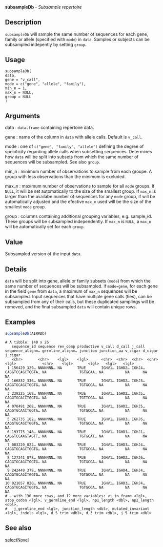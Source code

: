 **subsampleDb** - *Subsample repertoire*

Description
--------------------

`subsampleDb` will sample the same number of sequences for each gene, family
or allele (specified with `mode`) in `data`. Samples or subjects can
be subsampled indepently by setting `group`.


Usage
--------------------
```
subsampleDb(
data,
gene = "v_call",
mode = c("gene", "allele", "family"),
min_n = 1,
max_n = NULL,
group = NULL
)
```

Arguments
-------------------

data
:   `data.frame` containing repertoire data.

gene
:   name of the column in `data` with allele calls. Default
is `v_call`.

mode
:   one of `c("gene", "family", "allele")` defining the degree of
specificity regarding allele calls when subsetting sequences.
Determines how `data` will be split into subsets from 
which the same number of sequences will be subsampled. See 
also `group`.

min_n
:   minimum number of observations to sample from each groupe. A group with 
less observations than the minimum is excluded.

max_n
:   maximum number of observations to sample for all `mode` groups.
If `NULL`, it will be set automatically to the size of 
the smallest group. If `max_n` is larger than the availabe 
number of sequences for any `mode` group, if will be 
automatically adjusted and the efective `max_n` used 
will be the size of the smallest `mode` group.

group
:   columns containing additional grouping variables, e.g. sample_id.
These groups will be subsampled independently. If
`max_n` is `NULL`, a `max_n` will be 
automatically set for each `group`.




Value
-------------------

Subsampled version of the input `data`.


Details
-------------------

`data` will be split into gene, allele or family subsets (`mode`) from
which the same number of sequences will be subsampled. If `mode=gene`,
for each gene in the field `gene` from `data`, a maximum of 
`max_n` sequences will be subsampled. Input sequences
that have multiple gene calls (ties), can be subsampled from any of their calls, 
but these duplicated samplings will be removed, and the final 
subsampled `data` will contain unique rows.



Examples
-------------------

```R
subsampleDb(AIRRDb)
```


```
# A tibble: 140 x 26
   sequence_id sequence rev_comp productive v_call d_call j_call sequence_alignm… germline_alignm… junction junction_aa v_cigar d_cigar j_cigar
   <chr>       <chr>    <lgl>    <lgl>      <chr>  <chr>  <chr>  <chr>            <lgl>            <chr>    <lgl>       <lgl>   <lgl>   <lgl>  
 1 156429_329… NNNNNNN… NA       TRUE       IGHV1… IGHD2… IGHJ4… CAGGTCCAGCTGGTA… NA               TGTGCAA… NA          NA      NA      NA     
 2 166832_336… NNNNNNN… NA       TRUE       IGHV1… IGHD2… IGHJ3… CAGGTGCAGCTGGTG… NA               TGTGCGA… NA          NA      NA      NA     
 3 239225_169… NNNNNNN… NA       TRUE       IGHV1… IGHD2… IGHJ5… CAGGTGCACCTGGTG… NA               TGTTCGA… NA          NA      NA      NA     
 4 070491_268… NNNNNNN… NA       TRUE       IGHV1… IGHD2… IGHJ5… CAGGTGCAACTGGTA… NA               TGTGCGA… NA          NA      NA      NA     
 5 262735_182… NNNNNNN… NA       TRUE       IGHV1… IGHD3… IGHJ6… CAGGTGCAGCTGGTG… NA               TGTGCGA… NA          NA      NA      NA     
 6 193775_148… NNNNNNN… NA       TRUE       IGHV1… IGHD1… IGHJ1… CAGGTCCAAGTAGTT… NA               TGTGCAT… NA          NA      NA      NA     
 7 003220_022… NNNNNNN… NA       TRUE       IGHV1… IGHD3… IGHJ4… CAGGTGCAGCTGGTG… NA               TGTGCGA… NA          NA      NA      NA     
 8 127241_078… NNNNNNN… NA       TRUE       IGHV1… IGHD2… IGHJ6… CAGGTGCAGCTGGTG… NA               TGTGCGA… NA          NA      NA      NA     
 9 242449_379… NNNNNNN… NA       TRUE       IGHV1… IGHD4… IGHJ4… CAGGTGCAGCTGGTG… NA               TGTGCGA… NA          NA      NA      NA     
10 021657_020… NNNNNNN… NA       TRUE       IGHV1… IGHD3… IGHJ4… CAGGTGCAGCTGGTG… NA               TGTGCGA… NA          NA      NA      NA     
# … with 130 more rows, and 12 more variables: vj_in_frame <lgl>, stop_codon <lgl>, v_germline_end <lgl>, np1_length <dbl>, np2_length <dbl>,
#   j_germline_end <lgl>, junction_length <dbl>, mutated_invariant <lgl>, indels <lgl>, d_5_trim <dbl>, d_3_trim <dbl>, j_5_trim <dbl>

```



See also
-------------------

[selectNovel](selectNovel.md)






